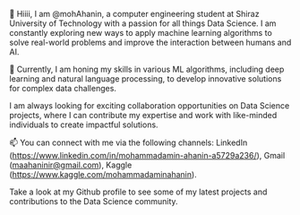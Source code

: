 👋 Hiiii, I am @mohAhanin, a computer engineering student at Shiraz University of Technology with a passion for all things Data Science. I am constantly exploring new ways to apply machine learning algorithms to solve real-world problems and improve the interaction between humans and AI. 

🌱 Currently, I am honing my skills in various ML algorithms, including deep learning and natural language processing, to develop innovative solutions for complex data challenges. 

I am always looking for exciting collaboration opportunities on Data Science projects, where I can contribute my expertise and work with like-minded individuals to create impactful solutions. 

📫 You can connect with me via the following channels:
LinkedIn (https://www.linkedin.com/in/mohammadamin-ahanin-a5729a236/), 
Gmail (maahaninir@gmail.com), 
Kaggle (https://www.kaggle.com/mohammadaminahanin).

Take a look at my Github profile to see some of my latest projects and contributions to the Data Science community.

<!---
mohAhanin/mohAhanin is a ✨ special ✨ repository because its `README.md` (this file) appears on your GitHub profile.
You can click the Preview link to take a look at your changes.
--->
